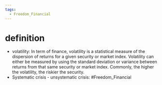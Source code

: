 ```yaml
---
tags:
  - Freedom_Financial
---
```


# definition
* volatility: In term of finance, volatility is a statistical measure of the dispersion of returns for a given security or market index. Volatility can either be measured by using the standard deviation or variance between returns from that same security or market index. Commonly, the higher the volatility, the riskier the security.
* Systematic crisis - unsystematic crisis: 
#Freedom_Financial 
